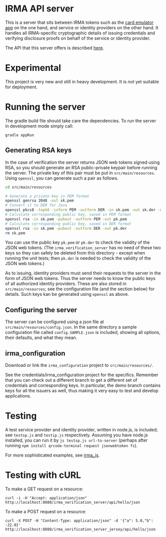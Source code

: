 # IRMA API server

This is a server that sits between IRMA tokens such as the [card emulator app](https://github.com/credentials/irma_android_cardemu) on the one hand, and service or identity providers on the other hand. It handles all IRMA-specific cryptographic details of issuing credentials and verifying disclosure proofs on behalf of the service or identity provider.

The API that this server offers is described [here](https://credentials.github.io/proposals/irma-without-apdus).

# Experimental

This project is very new and still in heavy development. It is _not_ yet suitable for deployment.

# Running the server

The gradle build file should take care the dependencies. To run the server in development mode simply call:

    gradle appRun

## Generating RSA keys

In the case of verification the server returns JSON web tokens signed using RSA, so you should generate an RSA public-private keypair before running the server. The private key of this pair must be put in `src/main/resources`. Using `openssl`, you can generate such a pair as follows.

```bash
cd src/main/resources

# Generate a private key in PEM format
openssl genrsa 2048 -out sk.pem
# Convert it to DER for Java
openssl pkcs8 -topk8 -inform PEM -outform DER -in sk.pem -out sk.der -nocrypt
# Calculate corresponding public key, saved in PEM format
openssl rsa -in sk.pem -pubout -outform PEM -out pk.pem
# Calculate corresponding public key, saved in DER format
openssl rsa -in sk.pem -pubout -outform DER -out pk.der
rm sk.pem
```

You can use the public key `pk.pem` or `pk.der` to check the validity of the JSON web tokens. (The `irma_verification_server` has no need of these two keys so they can safely be deleted from this directory - except when running the unit tests; then `pk.der` is needed to check the validity of the JSON web tokens.)

As to issuing, identity providers must send their requests to the server in the form of JSON web tokens. Thus the server needs to know the public keys of all authorized identity providers. These are also stored in `src/main/resources`; see the configuration file (and the section below) for details. Such keys kan be generated using `openssl` as above.

## Configuring the server
The server can be configured using a json file at `src/main/resources/config.json`. In the same directory a sample configuration file called `config.SAMPLE.json` is included, showing all options, their defaults, and what they mean.

## irma_configuration

Download or link the `irma_configuration` project to `src/main/resources/`.

See the credentials/irma_configuration project for the specifics. Remember that you can check out a different branch to get a different set of credentials and corresponding keys. In particular, the demo branch contains keys for all the issuers as well, thus making it very easy to test and develop applications.

# Testing

A test service provider and identity provider, written in node.js, is included; see `testsp.js` and `testip.js` respectively. Assuming you have node.js installed, you can run it by `js testsp.js url-to-server` (perhaps after running `npm install qrcode-terminal request jsonwebtoken fs`).

For more sophisticated examples, see [irma_js](https://github.com/credentials/irma_js).

# Testing with cURL

To make a GET request on a resource:

    curl -i -H "Accept: application/json" http://localhost:8080/irma_verification_server/api/hello/json

To make a POST request on a resource:

    curl -X POST -H "Content-Type: application/json" -d '{"a": 5.0,"b": -22.0}' http://localhost:8080/irma_verification_server_jersey/api/hello/json
